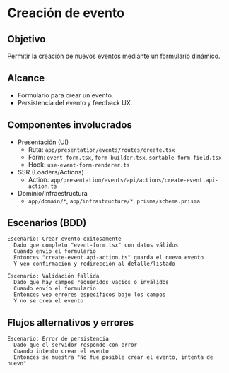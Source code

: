 # Creación de evento

## Objetivo
Permitir la creación de nuevos eventos mediante un formulario dinámico.

## Alcance
- Formulario para crear un evento.
- Persistencia del evento y feedback UX.

## Componentes involucrados
- Presentación (UI)
  - Ruta: `app/presentation/events/routes/create.tsx`
  - Form: `event-form.tsx`, `form-builder.tsx`, `sortable-form-field.tsx`
  - Hook: `use-event-form-renderer.ts`
- SSR (Loaders/Actions)
  - Action: `app/presentation/events/api/actions/create-event.api-action.ts`
- Dominio/Infraestructura
  - `app/domain/*`, `app/infrastructure/*`, `prisma/schema.prisma`

## Escenarios (BDD)

```gherkin
Escenario: Crear evento exitosamente
  Dado que completo "event-form.tsx" con datos válidos
  Cuando envío el formulario
  Entonces "create-event.api-action.ts" guarda el nuevo evento
  Y veo confirmación y redirección al detalle/listado

Escenario: Validación fallida
  Dado que hay campos requeridos vacíos o inválidos
  Cuando envío el formulario
  Entonces veo errores específicos bajo los campos
  Y no se crea el evento
```

## Flujos alternativos y errores

```gherkin
Escenario: Error de persistencia
  Dado que el servidor responde con error
  Cuando intento crear el evento
  Entonces se muestra "No fue posible crear el evento, intenta de nuevo"
```
